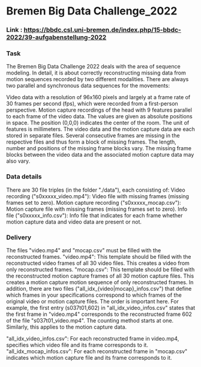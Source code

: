# Bremen Big Data Challenge_2022

### Link : https://bbdc.csl.uni-bremen.de/index.php/15-bbdc-2022/39-aufgabenstellung-2022

### Task
 The Bremen Big Data Challenge 2022 deals with the area of sequence modeling. In detail, it is about correctly reconstructing missing data from motion sequences recorded by two different modalities. There are always two parallel and synchronous data sequences for the movements:

Video data with a resolution of 96x160 pixels and largely at a frame rate of 30 frames per second (fps), which were recorded from a first-person perspective.
Motion capture recordings of the head with 9 features parallel to each frame of the video data. The values are given as absolute positions in space. The position (0,0,0) indicates the center of the room. The unit of features is millimeters.
The video data and the motion capture data are each stored in separate files. Several consecutive frames are missing in the respective files and thus form a block of missing frames. The length, number and positions of the missing frame blocks vary. The missing frame blocks between the video data and the associated motion capture data may also vary.
 

### Data details
There are 30 file triples (in the folder "./data"), each consisting of:
Video recording ("s0xxxxx_video.mp4"): Video file with missing frames (missing frames set to zero).
Motion capture recording ("s0xxxxx_mocap.csv"): Motion capture file with missing frames (missing frames set to zero).
Info file ("s0xxxxx_info.csv"): Info file that indicates for each frame whether motion capture data and video data are present or not.

### Delivery
The files "video.mp4" and "mocap.csv" must be filled with the reconstructed frames.
"video.mp4": This template should be filled with the reconstructed video frames of all 30 video files. This creates a video from only reconstructed frames.
"mocap.csv": This template should be filled with the reconstructed motion capture frames of all 30 motion capture files. This creates a motion capture motion sequence of only reconstructed frames.
In addition, there are two files ("all_idx_{video|mocap}_infos.csv") that define which frames in your specifications correspond to which frames of the original video or motion capture files. The order is important here.
For example, the first entry (s037t01,602) in "all_idx_video_infos.csv" states that the first frame in "video.mp4" corresponds to the reconstructed frame 602 of the file "s037t01_video.mp4". The counting method starts at one. Similarly, this applies to the motion capture data.
 

"all_idx_video_infos.csv": For each reconstructed frame in video.mp4, specifies which video file and its frame corresponds to it.
"all_idx_mocap_infos.csv": For each reconstructed frame in "mocap.csv" indicates which motion capture file and its frame corresponds to it.
